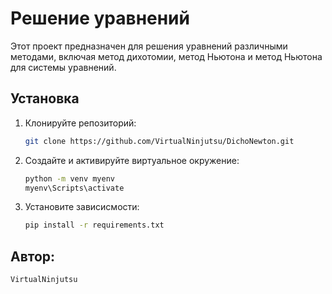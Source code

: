 # Решение уравнений

Этот проект предназначен для решения уравнений различными методами, включая метод дихотомии, метод Ньютона и метод Ньютона для системы уравнений.

## Установка

1. Клонируйте репозиторий:
   ```sh
   git clone https://github.com/VirtualNinjutsu/DichoNewton.git

2. Создайте и активируйте виртуальное окружение:
    ```sh
    python -m venv myenv
    myenv\Scripts\activate

3. Установите зависисмости:
    ```sh
    pip install -r requirements.txt

## Автор:
    VirtualNinjutsu